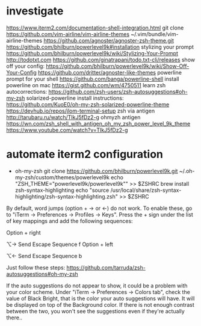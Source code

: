 # investigate
https://www.iterm2.com/documentation-shell-integration.html
git clone https://github.com/vim-airline/vim-airline-themes ~/.vim/bundle/vim-airline-themes
https://github.com/agnoster/agnoster-zsh-theme.git
https://github.com/bhilburn/powerlevel9k#installation
stylizing your prompt https://github.com/bhilburn/powerlevel9k/wiki/Stylizing-Your-Prompt
http://todotxt.com
https://github.com/ginatrapani/todo.txt-cli/releases
show off your config: https://github.com/bhilburn/powerlevel9k/wiki/Show-Off-Your-Config
https://github.com/dritter/agnoster-like-themes
powerline prompt for your shell https://github.com/banga/powerline-shell
install powerline on mac https://gist.github.com/wm/4750511
learn zsh autocorrections: https://github.com/zsh-users/zsh-autosuggestions#oh-my-zsh
solarized-powerline install instructions: https://github.com/KuoE0/oh-my-zsh-solarized-powerline-theme
https://devhub.io/repos/jlom-terminal-setup
zsh via antigen http://tarubaru.ru/watch/TIkJ5fDz2-g
ohmyzh antigen https://wn.com/zsh_shell_with_antigen_oh_my_zsh_power_level_9k_theme
https://www.youtube.com/watch?v=TIkJ5fDz2-g

# automate iterm2 configuration
- oh-my-zsh
git clone https://github.com/bhilburn/powerlevel9k.git ~/.oh-my-zsh/custom/themes/powerlevel9k
echo "ZSH_THEME=\"powerlevel9k/powerlevel9k\"" >> $ZSHRC
brew install zsh-syntax-highlighting
echo "source /usr/local/share/zsh-syntax-highlighting/zsh-syntax-highlighting.zsh" >> $ZSHRC

By default, word jumps (option + → or ←) do not work. To enable these, go to "iTerm -> Preferences -> Profiles -> Keys". Press the + sign under the list of key mappings and add the following sequences:

Option + right

⌥→
Send Escape Sequence
f
Option + left

⌥←
Send Escape Sequence
b


Just follow these steps: https://github.com/tarruda/zsh-autosuggestions#oh-my-zsh

If the auto suggestions do not appear to show, it could be a problem with your color scheme. Under "iTerm -> Preferences -> Colors tab", check the value of Black Bright, that is the color your auto suggestions will have. It will be displayed on top of the Background color. If there is not enough contrast between the two, you won't see the suggestions even if they're actually there..
